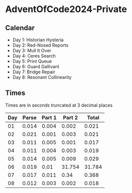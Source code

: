 # AdventOfCode2024-Private

## Calendar

- Day 1: Historian Hysteria
- Day 2: Red-Nosed Reports
- Day 3: Mull It Over
- Day 4: Ceres Search
- Day 5: Print Queue
- Day 6: Guard Gallivant
- Day 7: Bridge Repair
- Day 8: Resonant Collinearity

## Times

Times are in seconds truncated at 3 decimal places

| Day | Parse | Part 1 | Part 2 | Total |
|-|-|-|-|-|
| 01 | 0.014 | 0.004 | 0.002 | 0.021 |
| 02 | 0.021 | 0.001 | 0.003 | 0.021 |
| 03 | 0.011 | 0.005 | 0.001 | 0.017 |
| 04 | 0.011 | 0.004 | 0.003 | 0.019 |
| 05 | 0.014 | 0.005 | 0.009 | 0.029 |
| 06 | 0.019 | 0.01 | 31.754 | 31.784 |
| 07 | 0.017 | 0.011 | 0.34 | 0.368 |
| 08 | 0.012 | 0.003 | 0.002 | 0.018 |

